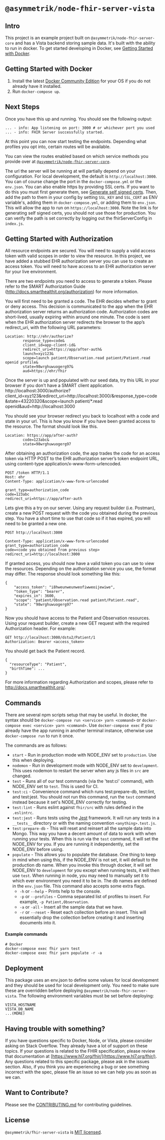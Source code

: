 `@asymmetrik/node-fhir-server-vista`
====================================

## Intro
This project is an example project built on `@asymmetrik/node-fhir-server-core` and has a Vista backend storing sample data. It's built with the ability to run in docker. To get started developing in Docker, see [Getting Started with Docker](#getting-started-with-docker).

## Getting Started with Docker

1. Install the latest [Docker Community Edition](https://www.docker.com/community-edition) for your OS if you do not already have it installed.
2. Run `docker-compose up`.

## Next Steps
Once you have this up and running. You should see the following output:

```shell
... - info: App listening on port: 3000 # or whichever port you used
... - info: FHIR Server successfully started.
```

At this point you can now start testing the endpoints. Depending what profiles you opt into, certain routes will be available.

You can view the routes enabled based on which service methods you provide over at [`@asymmetrik/node-fhir-server-core`](https://github.com/Asymmetrik/node-fhir-server-core#profiles). 

The url the server will be running at will partially depend on your configuration. For local development, the default is `http://localhost:3000`. You can of course change the port in the `docker-compose.yml` or the `env.json`. You can also enable https by providing SSL certs. If you want to do this you must first generate them, see [Generate self signed certs](https://github.com/Asymmetrik/node-fhir-server-core/blob/master/.github/CONTRIBUTING.md#generate-self-signed-certs). Then, add the path to them in your config by setting `SSL_KEY` and `SSL_CERT` as ENV variable's, adding them in `docker-compose.yml`, or adding them to `env.json`. This will allow the app to run on `https://localhost:3000`. Note the link is for generating self signed certs, you should not use those for production. You can verify the path is set correctly by logging out the fhirServerConfig in `index.js`.


## Getting Started with Authorization

All resource endpoints are secured.  You will need to supply a valid access token with valid scopes in order to view the resource.  In this project, we have added a stubbed EHR authorization server you can use to create an access token.  You will need to have access to an EHR authorization server for your live environment.

There are two endpoints you need to access to generate a token.  Please refer to the SMART Authorization Guide (http://docs.smarthealthit.org/authorization) for more information.

You will first need to be granted a code.  The EHR decides whether to grant or deny access.  This decision is communicated to the app when the EHR authorization server returns an authorization code.  Authorization codes are short-lived, usually expiring within around one minute.  The code is sent when the EHR authorization server redirects the browser to the app’s redirect_uri, with the following URL parameters:

```
Location: http://ehr/authorize?
		response_type=code&
		client_id=app-client-id&
		redirect_uri=https://app/after-auth&
		launch=xyz123&
		scope=launch patient/Observation.read patient/Patient.read openid profile&
		state=98wrghuwuogerg97&
		aud=https://ehr/fhir
```

Once the server is up and populated with our seed data, try this URL in your browser if you don't have a SMART client application.
http://localhost:3000/authorize?client_id=xyz123&redirect_uri=http://localhost:3000/&response_type=code&state=43220320&scope=launch patient/*.read openid&aud=http://localhost:3000

You should see your browser redirect you back to localhost with a code and state in your url.  This is how you know if you have been granted access to the resource.  The format should look like this.

```
Location: https://app/after-auth?
		code=123abc&
		state=98wrghuwuogerg97
```

After obtaining an authorization code, the app trades the code for an access token via HTTP POST to the EHR authorization server’s token endpoint URL, using content-type application/x-www-form-urlencoded.

```
POST /token HTTP/1.1
Host: ehr
Content-Type: application/x-www-form-urlencoded

grant_type=authorization_code
code=123abc
redirect_uri=https://app/after-auth
```

Lets give this a try on our server.
Using any request builder (i.e. Postman), create a new POST request with the code you obtained during the previous step.  You have a short time to use that code so if it has expired, you will need to be granted a new one.

```
POST http://localhost:3000

Content-Type: application/x-www-form-urlencoded
grant_type=authorization_code
code=<code you obtained from previous step>
redirect_uri=http://localhost:3000
```

If granted access, you should now have a valid token you can use to view the resources.  Depending on the authorization service you use, the format may differ.  The response should look something like this:
```
{
	"access_token": "i8hweunweunweofiwweoijewiwe",
	"token_type": "bearer",
	"expires_in": 3600,
	"scope": "patient/Observation.read patient/Patient.read",
	"state": "98wrghuwuogerg97"
}
```

Now you should have access to the Patient and Observation resources.  Using your request builder, create a new GET request with the required Authorization header.  For example:

```
GET http://localhost:3000/dstu2/Patient/1
Authorization: Bearer <access_token>
```

You should get back the Patient record.
```
{
  "resourceType": "Patient",
  "birthTime": ...
}
```

For more information regarding Authorization and scopes, please refer to http://docs.smarthealthit.org/.

## Commands
There are several npm scripts setup that may be useful. In docker, the syntax should be `docker-compose run <service> yarn <command>` or `docker-compose exec <service> yarn <command>`. Use `docker-compose exec` if you already have the app running in another terminal instance, otherwise use `docker-compose run` to run it once.

The commands are as follows:

* `start` - Run in production mode with NODE_ENV set to `production`. Use this when deploying.
* `nodemon` - Run in development mode with NODE_ENV set to `development`. This uses nodemon to restart the server when any js files in `src` are changed.
* `test` - Runs all of our test commands (via the 'test:ci' command), with NODE_ENV set to `test`. This is used for CI.
* `test:ci` - Convenience command which runs test:prepare-db, test:lint, and test:jest. You should not run this command, run the `test` command instead because it set's NODE_ENV correctly for testing.
* `test:lint` - Runs eslint against `fhir/src` with rules defined in the `.eslintrc`.
* `test:jest` - Runs tests using the [Jest](https://facebook.github.io/jest/) framework. It will run any tests in a `__tests__` directory or with the naming convention `<anything>.test.js`.
* `test:prepare-db` - This will reset and reinsert all the sample data into Mongo. This way you have a decent amount of data to work with when running your tests. When this is run via the `test` command, it will set the NODE_ENV for you. If you are running it independently, set the NODE_ENV before using.
* `populate` - This allows you to populate the database. One thing to keep in mind when using this, if the NODE_ENV is not set, it will default to the production db name. When you invoke this through docker, it will set NODE_ENV to `development` for you except when running tests, it will then use `test`. When running in node, you may need to manually set it to which ever environment you need it to be in. The db names are defined in the `env.json` file. This command also accepts some extra flags.
	* `-h` or `--help` - Prints help to the console.
	* `-p` or `--profiles` - Comma separated list of profiles to insert. For example, `-p Patient,Observation`.
	* `-a` or `-all` - Insert all the sample data that we have.
	* `-r` or `--reset` - Reset each collection before an insert. This will essentially drop the collection before creating it and inserting documents into it.

#### Example commands

```shell
# Docker
docker-compose exec fhir yarn test
docker-compose exec fhir yarn populate -r -a
```

## Deployment
This package uses an env.json to define some values for local development and they should be used for local development only. You need to make sure these are overridden before deploying `@asymmetrik/node-fhir-server-vista`. The following environment variables must be set before deploying:

```shell
VISTA_HOSTNAME
VISTA_DB_NAME
...(MORE)
```

## Having trouble with something?
If you have questions specific to Docker, Node, or Vista, please consider asking on Stack Overflow.  They already have a lot of support on these topics. If your questions is related to the FHIR specification, please review that documentation at [https://www.hl7.org/fhir/](https://www.hl7.org/fhir/). Any questions related to this specific package, please ask in the issues section. Also, if you think you are experiencing a bug or see something incorrect with the spec, please file an issue so we can help you as soon as we can.

## Want to Contribute?
Please see the [CONTRIBUTING.md](./.github/CONTRIBUTING.md) for contributing guidelines.

## License
`@asymmetrik/fhir-server-vista` is [MIT licensed](./LICENSE).
